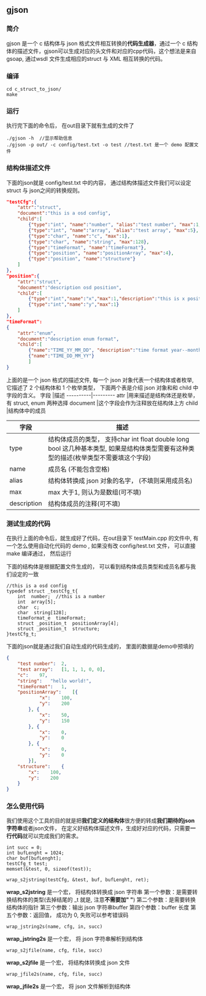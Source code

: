 ## gjson

### 简介

gjson 是一个 c  结构体与 json 格式文件相互转换的**代码生成器**，通过一个 c  结构体的描述文件，gjson可以生成对应的头文件和对应的cpp代码，这个想法是来自 gsoap, 通过wsdl 文件生成相应的struct 与 XML 相互转换的代码。

### 编译
```
cd c_struct_to_json/
make
```
### 运行
执行完下面的命令后， 在out目录下就有生成的文件了
```
./gjson -h  //显示帮助信息
./gjson -p out/ -c config/test.txt -o test //test.txt 是一个 demo 配置文件
```

### 结构体描述文件
下面的json就是 config/test.txt 中的内容， 通过结构体描述文件我们可以设定struct 与 json之间的转换规则。
```json
"testCfg":{
	"attr":"struct",
	"document":"this is a osd config",
	"child":[
		{"type":"int", "name":"number", "alias":"test number", "max":1, "description":"this is a number"},
		{"type":"int", "name":"array", "alias":"test array", "max":5},
		{"type":"char", "name":"c", "max":1},
		{"type":"char", "name":"string", "max":128},
		{"type":"timeFormat", "name":"timeFormat"},
		{"type":"position", "name":"positionArray", "max":4},
		{"type":"position", "name":"structure"}
	]	
},
"position":{
	"attr":"struct",
	"document":"description osd position",
	"child":[
		{"type":"int","name":"x","max":1,"description":"this is x position of osd"},
		{"type":"int","name":"y","max":1}
	]
},
"timeFormat":
{
	"attr":"enum",
	"document":"description enum format",
	"child":[
		{"name":"TIME_YY_MM_DD", "description":"time format year--month--day"},
		{"name":"TIME_DD_MM_YY"}
		]
}
```
上面的是一个 json 格式的描述文件, 每一个 json 对象代表一个结构体或者枚举, 它描述了 2 个结构体和 1 个枚举类型， 下面两个表是介绍 json 对象和和 child 中字段的含义。
字段      |描述
----------|---------
attr      |用来描述是结构体还是枚举，有 struct, enum 两种选择
document  |这个字段会作为注释放在结构体上方
child     |结构体中的成员

字段      |描述
----------|---------
type      |结构体成员的类型， 支持char int float double long bool 这几种基本类型, 如果是结构体类型需要有这种类型的描述(枚举类型不需要填这个字段)
name  	  |成员名 (不能包含空格)
alias     |结构体转换成 json 对象的名字， (不填则采用成员名)
max       |max 大于1, 则认为是数组(可不填)
description    |结构体成员的注释(可不填)

### 测试生成的代码
在执行上面的命令后，就生成好了代码，在out目录下 testMain.cpp 的文件中, 有一个怎么使用自动化代码的 demo , 如果没有改 config/test.txt 文件， 可以直接 make 编译通过， 然后运行

下面的结构体是根据配置文件生成的， 可以看到结构体成员类型和成员名都与我们设定的一致
```
//this is a osd config
typedef struct _testCfg_t{
	int  number;  //this is a number
	int  array[5];
	char  c;
	char  string[128];
	timeFormat_e  timeFormat;
	struct _position_t  positionArray[4];
	struct _position_t  structure;
}testCfg_t;
```

下面的json就是通过我们自动生成的代码生成的， 里面的数据是demo中预填的
```json
{
	"test number":	2,
	"test array":	[1, 1, 1, 0, 0],
	"c":	97,
	"string":	"hello world!",
	"timeFormat":	1,
	"positionArray":	[{
			"x":	100,
			"y":	200
		}, {
			"x":	50,
			"y":	150
		}, {
			"x":	0,
			"y":	0
		}, {
			"x":	0,
			"y":	0
		}],
	"structure":	{
		"x":	100,
		"y":	200
	}
}
```
### 怎么使用代码
我们使用这个工具的目的就是把**我们定义的结构体**很方便的转成**我们期待的json字符串**或者json文件， 在定义好结构体描述文件，生成好对应的代码，只需要**一行代码**就可以完成我们的需求。
```
int succ = 0;
int bufLenght = 1024; 
char buf[bufLenght];
testCfg_t test;
memset(&test, 0, sizeof(test));

wrap_s2jstring(testCfg, &test, buf, bufLenght, ret);
```
**wrap_s2jstring** 是一个宏， 将结构体转换成 json 字符串
第一个参数：是需要转换结构体的类型(去掉结尾的 _t 就是, 注意**不需要加" "**)
第二个参数：是需要转换结构体的指针
第三个参数：输出 json 字符串buffer
第四个参数：buffer 长度
第五个参数：返回值， 成功为 0, 失败可以参考错误码
```
wrap_jstring2s(name, cfg, in, succ)
```
**wrap_jstring2s** 是一个宏， 将 json 字符串解析到结构体

```
wrap_s2jfile(name, cfg, file, succ)
```
**wrap_s2jfile** 是一个宏， 将结构体转换成 json 文件
```
wrap_jfile2s(name, cfg, file, succ)
```
**wrap_jfile2s** 是一个宏， 将 json 文件解析到结构体
